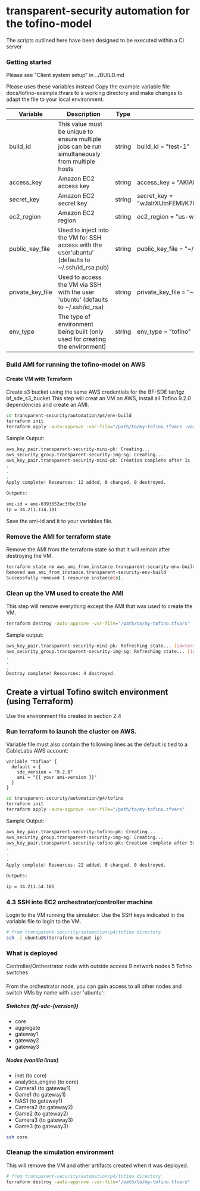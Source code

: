 # transparent-security automation for the tofino-model

The scripts outlined here have been designed to be executed within a CI server


### Getting started
Please see "Client system setup" in ../BUILD.md

Please uses these variables instead
Copy the example variable file docs/tofino-example.tfvars to a working
directory and make changes to adapt the file to your local environment.

| Variable         | Description                                                                                                                               | Type   | Example                                                 |
|------------------|-------------------------------------------------------------------------------------------------------------------------------------------|--------|---------------------------------------------------------|
| build_id         | This value must be unique to ensure multiple jobs  can be run simultaneously from multiple hosts                                          | string | build_id = "test-1"                                     |
| access_key       | Amazon EC2 access key                                                                                                                     | string | access_key = "AKIAIOSFODNN7EXAMPLE"                     |
| secret_key       | Amazon EC2 secret key                                                                                                                     | string | secret_key = "wJalrXUtnFEMI/K7MDENG/bPxRfiCYEXAMPLEKEY" |
| ec2_region       | Amazon EC2 region                                                                                                                         | string | ec2_region = "us-west-2"                                |
| public_key_file  | Used to inject into the VM for SSH access with the user'ubuntu' (defaults to ~/.ssh/id_rsa.pub)                                           | string | public_key_file = "~/.ssh/id_rsa.pub"                   |
| private_key_file | Used to access the VM via SSH with the user 'ubuntu' (defaults to ~/.ssh/id_rsa)                                                          | string | private_key_file = "~/.ssh/id_rsa"                      |
| env_type         | The type of environment being built (only used for creating the environment)                                                              | string | env_type = "tofino"                                    |

### Build AMI for running the tofino-model on AWS

#### Create VM with Terraform

Create s3 bucket using the same AWS credentials for the BF-SDE tar/tgz
bf_sde_s3_bucket
This step will creat an VM on AWS, install all Tofino 9.2.0 dependencies and create an AMI.

```bash
cd transparent-security/automation/p4/env-build
terraform init
terraform apply -auto-approve -var-file="/path/to/my-tofino.tfvars -var env_type=tofino -var bf_sde_s3_bucket={bucket name}"
```

Sample Output:

```bash
aws_key_pair.transparent-security-mini-pk: Creating...
aws_security_group.transparent-security-img-sg: Creating...
aws_key_pair.transparent-security-mini-pk: Creation complete after 1s
.
.
.
Apply complete! Resources: 12 added, 0 changed, 0 destroyed.

Outputs:

ami-id = ami-0393652ac3fbc331e
ip = 34.211.114.181
```

Save the ami-id and it to your variables file.

### Remove the AMI for terraform state

Remove the AMI from the terraform state so that it will remain after destroying the VM.

```bash
terraform state rm aws_ami_from_instance.transparent-security-env-build
Removed aws_ami_from_instance.transparent-security-env-build
Successfully removed 1 resource instance(s).
```

### Clean up the VM used to create the AMI

This step will remove everything except the AMI that was used to create the VM.

```bash
terraform destroy -auto-approve -var-file="/path/to/my-tofino.tfvars"
```

Sample output:

```bash
aws_key_pair.transparent-security-mini-pk: Refreshing state... [id=terraform-20191213203053435500000001]
aws_security_group.transparent-security-img-sg: Refreshing state... [id=sg-057e54e0162c6251a]
.
.
.
Destroy complete! Resources: 4 destroyed.
```

## Create a virtual Tofino switch environment (using Terraform)

Use the environment file created in section 2.4

### Run terraform to launch the cluster on AWS.

Variable file must also contain the following lines as the default is tied to
a CableLabs AWS account:
```hcl-terraform
variable "tofino" {
  default = {
    sde_version = "9.2.0"
    ami = "{{ your ami-version }}"
  }
}
```

```bash
cd transparent-security/automation/p4/tofino
terraform init
terraform apply -auto-approve -var-file="/path/to/my-tofino.tfvars"
```

Sample Output:

```bash
aws_key_pair.transparent-security-tofino-pk: Creating...
aws_security_group.transparent-security-img-sg: Creating...
aws_key_pair.transparent-security-tofino-pk: Creation complete after 5s
.
.
.
Apply complete! Resources: 22 added, 0 changed, 0 destroyed.

Outputs:

ip = 34.211.54.181
```

### 4.3 SSH into EC2 orchestrator/controller machine

Login to the VM running the simulator.  Use the SSH keys indicated in the variable file to login
to the VM.

```bash
# from transparent-security/automation/p4/tofino directory
ssh -i ubuntu@$(terraform output ip)
```

### What is deployed
Controller/Orchestrator node with outside access
9 network nodes
5 Tofino switches

####
From the orchestrator node, you can gain access to all other nodes and switch VMs
by name with user 'ubuntu':
##### Switches (bf-sde-{version})
- core
- aggregate
- gateway1
- gateway2
- gateway3

##### Nodes (vanilla linux)
- inet (to core)
- analytics_engine (to core)
- Camera1 (to gateway1)
- Game1 (to gateway1)
- NAS1 (to gateway1)
- Camera2 (to gateway2)
- Game2 (to gateway2)
- Camera3 (to gateway3)
- Game3 (to gateway3)

```bash
ssh core
```

### Cleanup the simulation environment

This will remove the VM and other artifacts created when it was deployed.

```bash
# from transparent-security/automation/p4/tofino directory
terraform destroy -auto-approve -var-file="/path/to/my-tofino.tfvars"
```
